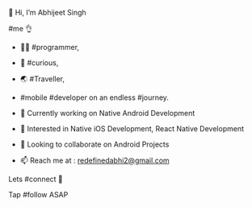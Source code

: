 

👋 Hi, I’m Abhijeet Singh

#me 👌

- 👨‍💻 #programmer,

- 🧐 #curious,

- 🌏 #Traveller, 

- #mobile #developer on an endless #journey. 

- 🔭 Currently working on Native Android Development

- 👀 Interested in Native iOS Development, React Native Development

- 👯 Looking to collaborate on Android Projects

- 📫 Reach me at : redefinedabhi2@gmail.com

Lets #connect 🔗 

Tap #follow ASAP

<!--
**thatsabhi22/thatsabhi22** is a ✨ _special_ ✨ repository because its `README.md` (this file) appears on your GitHub profile.

Here are some ideas to get you started:

- 🔭 I’m currently working on ...
- 🌱 I’m currently learning ...
- 👯 I’m looking to collaborate on ...
- 🤔 I’m looking for help with ...
- 💬 Ask me about ...
- 📫 How to reach me: ...
- 😄 Pronouns: ...
- ⚡ Fun fact: ...
-->
